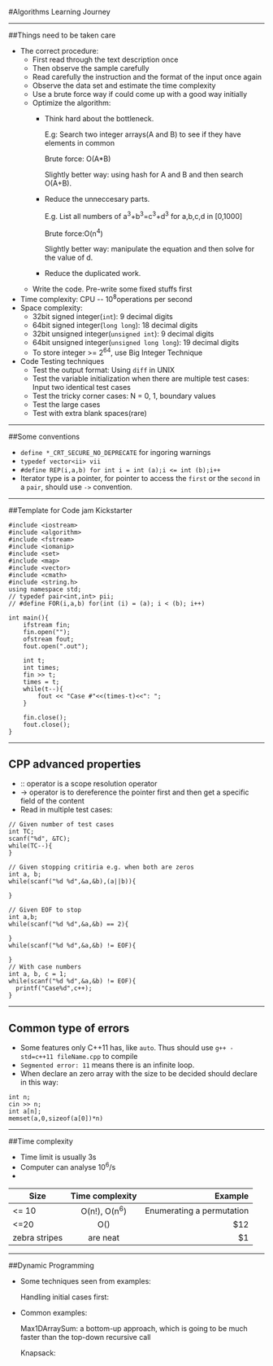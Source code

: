 #Algorithms Learning Journey

---------------
##Things need to be taken care
- The correct procedure:
  - First read through the text description once
  - Then observe the sample carefully
  - Read carefully the instruction and the format of the input once again
  - Observe the data set and estimate the time complexity
  - Use a brute force way if could come up with a good way initially
  - Optimize the algorithm:
    - Think hard about the bottleneck.

      E.g: Search two integer arrays(A and B) to see if they have elements in common

      Brute force: O(A*B)

      Slightly better way: using hash for A and B and then search O(A+B).

    - Reduce the unneccesary parts.

      E.g. List all numbers of a<sup>3</sup>+b<sup>3</sup>=c<sup>3</sup>+d<sup>3</sup> for a,b,c,d in [0,1000]

      Brute force:O(n<sup>4</sup>)

      Slightly better way: manipulate the equation and then solve for the value of d.

    - Reduce the duplicated work.
  - Write the code. Pre-write some fixed stuffs first
- Time complexity: CPU -- 10<sup>8</sup>operations per second
- Space complexity:
  - 32bit signed integer(`int`): 9 decimal digits
  - 64bit signed integer(`long long`): 18 decimal digits
  - 32bit unsigned integer(`unsigned int`): 9 decimal digits
  - 64bit unsigned integer(`unsigned long long`): 19 decimal digits
  - To store integer >= 2<sup>64</sup>, use Big Integer Technique
- Code Testing techniques
  - Test the output format: Using `diff` in UNIX
  - Test the variable initialization when there are multiple test cases: Input two identical test cases
  - Test the tricky corner cases: N = 0, 1, boundary values
  - Test the large cases
  - Test with extra blank spaces(rare)
------------------------------
##Some conventions
- `define *_CRT_SECURE_NO_DEPRECATE` for ingoring warnings
-  `typedef vector<ii> vii`
- `#define REP(i,a,b) for int i = int (a);i <= int (b);i++`
- Iterator type is a pointer, for pointer to access the `first` or the `second` in a `pair`, should use `->` convention.
-------------------------------
##Template for Code jam Kickstarter

```
#include <iostream>
#include <algorithm>
#include <fstream>
#include <iomanip>
#include <set>
#include <map>
#include <vector>
#include <cmath>
#include <string.h>
using namespace std;
// typedef pair<int,int> pii;
// #define FOR(i,a,b) for(int (i) = (a); i < (b); i++)

int main(){
    ifstream fin;
    fin.open("");
    ofstream fout;
    fout.open(".out");

    int t;
    int times;
    fin >> t;
    times = t;
    while(t--){
        fout << "Case #"<<(times-t)<<": ";
    }

    fin.close();
    fout.close();
}
```
----------------------------
## CPP advanced properties
- :: operator is a scope resolution operator
- -> operator is to dereference the pointer first and then get a specific field of the content
- Read in multiple test cases:

```
// Given number of test cases
int TC;
scanf("%d", &TC);
while(TC--){
}

// Given stopping critiria e.g. when both are zeros
int a, b;
while(scanf("%d %d",&a,&b),(a||b)){

}

// Given EOF to stop
int a,b;
while(scanf("%d %d",&a,&b) == 2){

}
while(scanf("%d %d",&a,&b) != EOF){

}
// With case numbers
int a, b, c = 1;
while(scanf("%d %d",&a,&b) != EOF){
  printf("Case%d",c++);
}
```
----------------------------
## Common type of errors
- Some features only C++11 has, like `auto`.
Thus should use `g++ -std=c++11 fileName.cpp` to compile
- `Segmented error: 11` means there is an infinite loop.
- When declare an zero array with the size to be decided should declare in this way:
```
int n;
cin >> n;
int a[n];
memset(a,0,sizeof(a[0])*n)
```
------------------------
##Time complexity
- Time limit is usually 3s
- Computer can analyse 10<sup>6</sup>/s
-
| Size       | Time complexity           | Example  |
| ------------- |:-------------:| -----:|
| <= 10      | O(n!), O(n<sup>6</sup>)| Enumerating a permutation |
|<=20     | O()      |   $12 |
| zebra stripes | are neat      |    $1 |

------------------------
##Dynamic Programming
- Some techniques seen from examples:

  Handling initial cases first:

- Common examples:

  Max1DArraySum: a bottom-up approach, which is going to be much faster than the top-down recursive call

  Knapsack:
